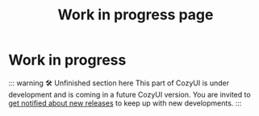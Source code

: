 ﻿---
title: "Work in progress page"
---

# Work in progress

::: warning 🛠️ Unfinished section here
This part of CozyUI is under development and is coming in a future CozyUI version. You are invited to [get notified about new releases](/general/support#where-to-get-notified-about-new-versions) to keep up with new developments.
:::